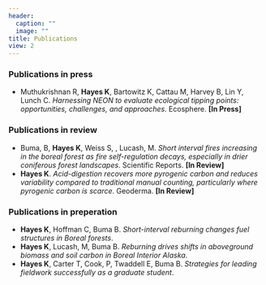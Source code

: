 ```yaml
---
header:
  caption: ""
  image: ""
title: Publications
view: 2
---
```


### Publications in press
- Muthukrishnan R, **Hayes K**, Bartowitz K, Cattau M, Harvey B, Lin Y, Lunch C. *Harnessing NEON to evaluate ecological tipping points: opportunities, challenges, and approaches*. Ecosphere. **[In Press]**

### Publications in review
- Buma, B, **Hayes K**, Weiss S, , Lucash, M. *Short interval fires increasing in the boreal forest as fire self-regulation decays, especially in drier coniferous forest landscapes*. Scientific Reports. **[In Review]**
- **Hayes K**. *Acid-digestion recovers more pyrogenic carbon and reduces variability compared to traditional manual counting, particularly where pyrogenic carbon is scarce*. Geoderma. **[In Review]**

### Publications in preperation
- **Hayes K**, Hoffman C, Buma B. *Short-interval reburning changes fuel structures in Boreal forests*.
- **Hayes K**, Lucash, M, Buma B. *Reburning drives shifts in aboveground biomass and soil carbon in Boreal Interior Alaska*.
- **Hayes K**, Carter T, Cook, P, Twaddell E, Buma B. *Strategies for leading fieldwork successfully as a graduate student*.

